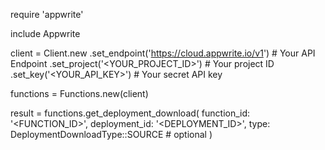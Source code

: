 require 'appwrite'

include Appwrite

client = Client.new
    .set_endpoint('https://cloud.appwrite.io/v1') # Your API Endpoint
    .set_project('<YOUR_PROJECT_ID>') # Your project ID
    .set_key('<YOUR_API_KEY>') # Your secret API key

functions = Functions.new(client)

result = functions.get_deployment_download(
    function_id: '<FUNCTION_ID>',
    deployment_id: '<DEPLOYMENT_ID>',
    type: DeploymentDownloadType::SOURCE # optional
)
